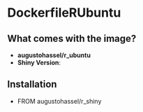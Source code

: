 # DockerfileRUbuntu

## What comes with the image?

* __augustohassel/r_ubuntu__
* __Shiny Version__: 

## Installation

* FROM augustohassel/r_shiny
